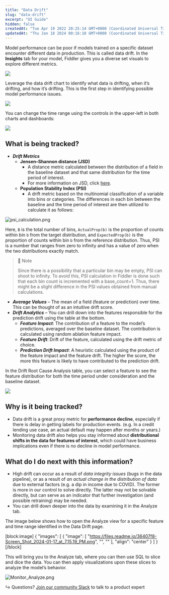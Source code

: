 ```yaml
---
title: "Data Drift"
slug: "data-drift"
excerpt: "UI Guide"
hidden: false
createdAt: "Tue Apr 19 2022 20:25:14 GMT+0000 (Coordinated Universal Time)"
updatedAt: "Thu Jan 18 2024 00:16:10 GMT+0000 (Coordinated Universal Time)"
---
```

Model performance can be poor if models trained on a specific dataset encounter different data in production. This is called data drift. In the **Insights** tab for your model, Fiddler gives you a diverse set visuals to explore different metrics.

![](https://files.readme.io/007f174-image.png)

Leverage the data drift chart to identify what data is drifting, when it’s drifting, and how it’s drifting. This is the first step in identifying possible model performance issues.

![](https://files.readme.io/8e36336-image.png)

You can change the time range using the controls in the upper-left in both charts and dashboards:

![](https://files.readme.io/934b903-image.png)

## What is being tracked?

- **_Drift Metrics_**
  - **Jensen–Shannon distance (JSD)**
    - A distance metric calculated between the distribution of a field in the baseline dataset and that same distribution for the time period of interest.
    - For more information on JSD, click [here](https://docs.scipy.org/doc/scipy/reference/generated/scipy.spatial.distance.jensenshannon.html).
  - **Population Stability Index (PSI)**
    - A drift metric based on the multinomial classification of a variable into bins or categories. The differences in each bin between the baseline and the time period of interest are then utilized to calculate it as follows:

![](https://files.readme.io/0baeb90-psi_calculation.png "psi_calculation.png")

Here, `B` is the total number of bins, `ActualProp(b)` is the proportion of counts within bin `b` from the target distribution, and `ExpectedProp(b)` is the proportion of counts within bin `b` from the reference distribution. Thus, PSI is a number that ranges from zero to infinity and has a value of zero when the two distributions exactly match.

> 🚧 Note
> 
> Since there is a possibility that a particular bin may be empty, PSI can shoot to infinity. To avoid this, PSI calculation in Fiddler is done such that each bin count is incremented with a base_count=1. Thus, there might be a slight difference in the PSI values obtained from manual calculations.

- **_Average Values_** – The mean of a field (feature or prediction) over time. This can be thought of as an intuitive drift score.
- **_Drift Analytics_** – You can drill down into the features responsible for the prediction drift using the table at the bottom.
  - **_Feature Impact_**: The contribution of a feature to the model’s predictions, averaged over the baseline dataset. The contribution is calculated using random ablation feature impact.
  - **_Feature Drift_**: Drift of the feature, calculated using the drift metric of choice.
  - **_Prediction Drift Impact_**: A heuristic calculated using the product of the feature impact and the feature drift. The higher the score, the more this feature is likely to have contributed to the prediction drift.

In the Drift Root Cause Analysis table, you can select a feature to see the feature distribution for both the time period under consideration and the baseline dataset. 

![](https://files.readme.io/fa3158e-image.png)

## Why is it being tracked?

- Data drift is a great proxy metric for **performance decline**, especially if there is delay in getting labels for production events. (e.g. In a credit lending use case, an actual default may happen after months or years.)
- Monitoring data drift also helps you stay informed about **distributional shifts in the data for features of interest**, which could have business implications even if there is no decline in model performance.

## What do I do next with this information?

- High drift can occur as a result of _data integrity issues_ (bugs in the data pipeline), or as a result of _an actual change in the distribution of data_ due to external factors (e.g. a dip in income due to COVID). The former is more in our control to solve directly. The latter may not be solvable directly, but can serve as an indicator that further investigation (and possible retraining) may be needed.
- You can drill down deeper into the data by examining it in the Analyze tab. 

The image below shows how to open the Analyze view for a specific feature and time range identified in the Data Drift page.

[block:image]
{
  "images": [
    {
      "image": [
        "https://files.readme.io/36407f8-Screen_Shot_2024-01-17_at_7.15.19_PM.png",
        "",
        ""
      ],
      "align": "center"
    }
  ]
}
[/block]


This will bring you to the Analyze tab, where you can then use SQL to slice and dice the data.  You can then apply visualizations upon these slices to analyze the model’s behavior.

![](https://files.readme.io/25eca03-Monitor_Analyze.png "Monitor_Analyze.png")

↪ Questions? [Join our community Slack](https://www.fiddler.ai/slackinvite) to talk to a product expert

